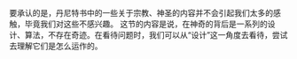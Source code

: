  要承认的是，丹尼特书中的一些关于宗教、神圣的内容并不会引起我们太多的感触，毕竟我们对这些不感兴趣。
  这节的内容是说，在神奇的背后是一系列的设计、算法，不存在奇迹。在看待问题时，我们可以从“设计”这一角度去看待，尝试去理解它们是怎么运作的。
  
 